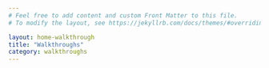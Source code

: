 ```yaml
---
# Feel free to add content and custom Front Matter to this file.
# To modify the layout, see https://jekyllrb.com/docs/themes/#overriding-theme-defaults

layout: home-walkthrough
title: "Walkthroughs"
category: walkthroughs
---
```

